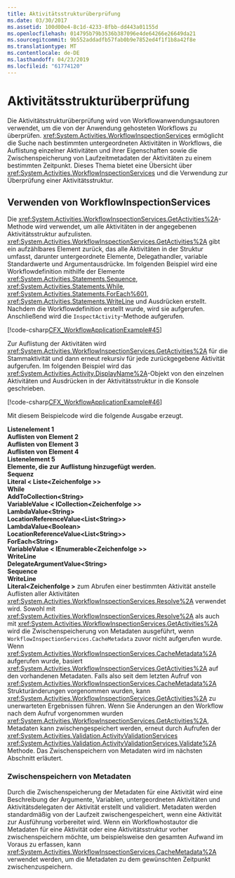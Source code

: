 ```yaml
---
title: Aktivitätsstrukturüberprüfung
ms.date: 03/30/2017
ms.assetid: 100d00e4-8c1d-4233-8fbb-dd443a01155d
ms.openlocfilehash: 014795b79b3536b387096e4de64266e26649da21
ms.sourcegitcommit: 9b552addadfb57fab0b9e7852ed4f1f1b8a42f8e
ms.translationtype: MT
ms.contentlocale: de-DE
ms.lasthandoff: 04/23/2019
ms.locfileid: "61774120"
---
```

# <a name="activity-tree-inspection"></a>Aktivitätsstrukturüberprüfung
Die Aktivitätsstrukturüberprüfung wird von Workflowanwendungsautoren verwendet, um die von der Anwendung gehosteten Workflows zu überprüfen. <xref:System.Activities.WorkflowInspectionServices> ermöglicht die Suche nach bestimmten untergeordneten Aktivitäten in Workflows, die Auflistung einzelner Aktivitäten und ihrer Eigenschaften sowie die Zwischenspeicherung von Laufzeitmetadaten der Aktivitäten zu einem bestimmten Zeitpunkt. Dieses Thema bietet eine Übersicht über <xref:System.Activities.WorkflowInspectionServices> und die Verwendung zur Überprüfung einer Aktivitätsstruktur.  
  
## <a name="using-workflowinspectionservices"></a>Verwenden von WorkflowInspectionServices  
 Die <xref:System.Activities.WorkflowInspectionServices.GetActivities%2A>-Methode wird verwendet, um alle Aktivitäten in der angegebenen Aktivitätsstruktur aufzulisten. <xref:System.Activities.WorkflowInspectionServices.GetActivities%2A> gibt ein aufzählbares Element zurück, das alle Aktivitäten in der Struktur umfasst, darunter untergeordnete Elemente, Delegathandler, variable Standardwerte und Argumentausdrücke. Im folgenden Beispiel wird eine Workflowdefinition mithilfe der Elemente <xref:System.Activities.Statements.Sequence>, <xref:System.Activities.Statements.While>, <xref:System.Activities.Statements.ForEach%601>, <xref:System.Activities.Statements.WriteLine> und Ausdrücken erstellt. Nachdem die Workflowdefinition erstellt wurde, wird sie aufgerufen. Anschließend wird die `InspectActivity`-Methode aufgerufen.  
  
 [!code-csharp[CFX_WorkflowApplicationExample#45](~/samples/snippets/csharp/VS_Snippets_CFX/cfx_workflowapplicationexample/cs/program.cs#45)]  
  
 Zur Auflistung der Aktivitäten wird <xref:System.Activities.WorkflowInspectionServices.GetActivities%2A> für die Stammaktivität und dann erneut rekursiv für jede zurückgegebene Aktivität aufgerufen. Im folgenden Beispiel wird das <xref:System.Activities.Activity.DisplayName%2A>-Objekt von den einzelnen Aktivitäten und Ausdrücken in der Aktivitätsstruktur in die Konsole geschrieben.  
  
 [!code-csharp[CFX_WorkflowApplicationExample#46](~/samples/snippets/csharp/VS_Snippets_CFX/cfx_workflowapplicationexample/cs/program.cs#46)]  
  
 Mit diesem Beispielcode wird die folgende Ausgabe erzeugt.  
  
 **Listenelement 1**  
**Auflisten von Element 2**   
**Auflisten von Element 3**   
**Auflisten von Element 4**   
**Listenelement 5**   
**Elemente, die zur Auflistung hinzugefügt werden.**   
**Sequenz**   
 **Literal < Liste\<Zeichenfolge >>**  
 **While**  
 **AddToCollection\<String>**  
 **VariableValue < ICollection\<Zeichenfolge >>**  
 **LambdaValue\<String>**  
 **LocationReferenceValue<List\<String>>**  
 **LambdaValue\<Boolean>**  
 **LocationReferenceValue<List\<String>>**  
 **ForEach\<String>**  
 **VariableValue < IEnumerable\<Zeichenfolge >>**  
 **WriteLine**  
 **DelegateArgumentValue\<String>**  
 **Sequence**  
 **WriteLine**  
 **Literal\<Zeichenfolge >** zum Abrufen einer bestimmten Aktivität anstelle Auflisten aller Aktivitäten <xref:System.Activities.WorkflowInspectionServices.Resolve%2A> verwendet wird. Sowohl mit <xref:System.Activities.WorkflowInspectionServices.Resolve%2A> als auch mit <xref:System.Activities.WorkflowInspectionServices.GetActivities%2A> wird die Zwischenspeicherung von Metadaten ausgeführt, wenn `WorkflowInspectionServices.CacheMetadata` zuvor nicht aufgerufen wurde. Wenn <xref:System.Activities.WorkflowInspectionServices.CacheMetadata%2A> aufgerufen wurde, basiert <xref:System.Activities.WorkflowInspectionServices.GetActivities%2A> auf den vorhandenen Metadaten. Falls also seit dem letzten Aufruf von <xref:System.Activities.WorkflowInspectionServices.CacheMetadata%2A> Strukturänderungen vorgenommen wurden, kann <xref:System.Activities.WorkflowInspectionServices.GetActivities%2A> zu unerwarteten Ergebnissen führen. Wenn Sie Änderungen an den Workflow nach dem Aufruf vorgenommen wurden <xref:System.Activities.WorkflowInspectionServices.GetActivities%2A>, Metadaten kann zwischengespeichert werden, erneut durch Aufrufen der <xref:System.Activities.Validation.ActivityValidationServices> <xref:System.Activities.Validation.ActivityValidationServices.Validate%2A> Methode. Das Zwischenspeichern von Metadaten wird im nächsten Abschnitt erläutert.  
  
### <a name="caching-metadata"></a>Zwischenspeichern von Metadaten  
 Durch die Zwischenspeicherung der Metadaten für eine Aktivität wird eine Beschreibung der Argumente, Variablen, untergeordneten Aktivitäten und Aktivitätsdelegaten der Aktivität erstellt und validiert. Metadaten werden standardmäßig von der Laufzeit zwischengespeichert, wenn eine Aktivität zur Ausführung vorbereitet wird. Wenn ein Workflowhostautor die Metadaten für eine Aktivität oder eine Aktivitätsstruktur vorher zwischenspeichern möchte, um beispielsweise den gesamten Aufwand im Voraus zu erfassen, kann <xref:System.Activities.WorkflowInspectionServices.CacheMetadata%2A> verwendet werden, um die Metadaten zu dem gewünschten Zeitpunkt zwischenzuspeichern.
